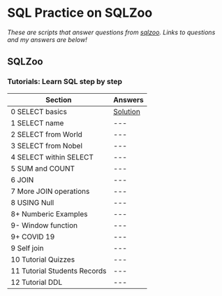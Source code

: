 # SQL Practice on SQLZoo
*These are scripts that answer questions from [sqlzoo](http://sqlzoo.net/). Links to questions and my answers are below!*
## SQLZoo
### Tutorials: Learn SQL step by step
| Section  | Answers |
| ------------- | ------------- |
| 0 SELECT basics | [Solution](https://github.com/PrivateJesus/sqlzoo_solutions/blob/main/Tutorials%3A%20Learn%20SQL%20step%20by%20step/0%20SELECT%20basics) |
| 1 SELECT name | --- |
| 2 SELECT from World | --- |
| 3 SELECT from Nobel | --- |
| 4 SELECT within SELECT | --- |
| 5 SUM and COUNT | --- |
| 6 JOIN | --- |
| 7 More JOIN operations | --- |
| 8 USING Null | --- |
| 8+ Numberic Examples | --- |
| 9- Window function | --- |
| 9+ COVID 19 | --- |
| 9 Self join | --- |
| 10 Tutorial Quizzes | --- |
| 11 Tutorial Students Records | --- |
| 12 Tutorial DDL | --- |
